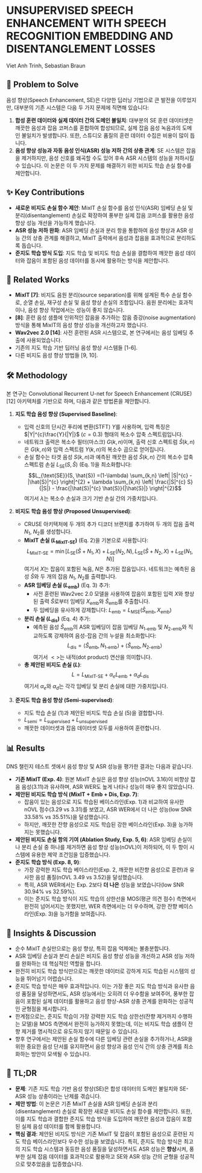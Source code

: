 # UNSUPERVISED SPEECH ENHANCEMENT WITH SPEECH RECOGNITION EMBEDDING AND DISENTANGLEMENT LOSSES

Viet Anh Trinh, Sebastian Braun

## 🧩 Problem to Solve

음성 향상(Speech Enhancement, SE)은 다양한 딥러닝 기법으로 큰 발전을 이루었지만, 대부분의 기존 시스템은 다음 두 가지 문제에 직면해 있습니다:

1. **합성 훈련 데이터와 실제 데이터 간의 도메인 불일치**: 대부분의 SE 훈련 데이터셋은 깨끗한 음성과 잡음 코퍼스를 혼합하여 합성되므로, 실제 잡음 음성 녹음과의 도메인 불일치가 발생합니다. 또한, 스튜디오 품질의 훈련 데이터 수집은 비용이 많이 듭니다.
2. **음성 향상 성능과 자동 음성 인식(ASR) 성능 저하 간의 상충 관계**: SE 시스템은 잡음을 제거하지만, 음성 신호를 왜곡할 수도 있어 후속 ASR 시스템의 성능을 저하시킬 수 있습니다.
   이 논문은 이 두 가지 문제를 해결하기 위한 비지도 학습 손실 함수를 제안합니다.

## ✨ Key Contributions

- **새로운 비지도 손실 함수 제안**: MixIT 손실 함수를 음성 인식(ASR) 임베딩 손실 및 분리(disentanglement) 손실로 확장하여 풍부한 실제 잡음 코퍼스를 활용한 음성 향상 성능 개선을 가능하게 했습니다.
- **ASR 성능 저하 완화**: ASR 임베딩 손실과 분리 항을 통합하여 음성 향상과 ASR 성능 간의 상충 관계를 해결하고, MixIT 출력에서 음성과 잡음을 효과적으로 분리하도록 돕습니다.
- **준지도 학습 방식 도입**: 지도 학습 및 비지도 학습 손실을 결합하여 깨끗한 음성 데이터와 잡음이 포함된 음성 데이터를 동시에 활용하는 방식을 제안합니다.

## 📎 Related Works

- **MixIT [7]**: 비지도 음원 분리(source separation)를 위해 설계된 특수 손실 함수로, 순열 손실, 재구성 손실 및 음성 향상 손실의 조합입니다. 음원 분리에는 효과적이나, 음성 향상 작업에서는 성능이 좋지 않습니다.
- **[8]**: 훈련 음성 샘플에 인위적인 잡음을 추가하는 잡음 증강(noise augmentation) 방식을 통해 MixIT의 음성 향상 성능을 개선하고자 했습니다.
- **Wav2vec 2.0 [14]**: 사전 훈련된 ASR 시스템으로, 본 연구에서는 음성 임베딩 추출에 사용되었습니다.
- 기존의 지도 학습 기반 딥러닝 음성 향상 시스템들 [1-6].
- 다른 비지도 음성 향상 방법들 [9, 10].

## 🛠️ Methodology

본 연구는 Convolutional Recurrent U-net for Speech Enhancement (CRUSE) [12] 아키텍처를 기반으로 하며, 다음과 같은 방법론을 제안합니다.

1. **지도 학습 음성 향상 (Supervised Baseline)**:

   - 입력 신호의 단시간 푸리에 변환(STFT) $Y$를 사용하며, 입력 특징은 $|Y|^{c}\frac{Y}{|Y|}$ ($c=0.3$) 형태의 복소수 압축 스펙트럼입니다.
   - 네트워크 출력은 복소수 필터(마스크) $G(k, n)$이며, 출력 신호 스펙트럼 $\hat{S}(k, n)$은 $G(k, n)$와 입력 스펙트럼 $Y(k, n)$의 복소수 곱으로 얻어집니다.
   - 손실 함수는 타겟 음성 $S(k, n)$과 예측된 깨끗한 음성 $\hat{S}(k, n)$ 간의 복소수 압축 스펙트럼 손실 $L_{\text{SE}}(S, \hat{S})$ (Eq. 1)을 최소화합니다:
     $$L_{\text{SE}}(S, \hat{S}) =(1-\lambda) \sum_{k,n} \left| |S|^{c} - |\hat{S}|^{c} \right|^{2} + \lambda \sum_{k,n} \left| \frac{|S|^{c} S}{|S|} - \frac{|\hat{S}|^{c} \hat{S}}{|\hat{S}|} \right|^{2}$$
     여기서 $\lambda$는 복소수 손실과 크기 기반 손실 간의 가중치입니다.

2. **비지도 학습 음성 향상 (Proposed Unsupervised)**:

   - CRUSE 아키텍처에 두 개의 추가 디코더 브랜치를 추가하여 두 개의 잡음 출력 $N_1$, $N_2$를 생성합니다.
   - **MixIT 손실 ($L_{\text{MixIT-SE}}$)** (Eq. 2)을 기본으로 사용합니다:
     $$L_{\text{MixIT-SE}} = \min \left[ L_{\text{SE}}(\hat{S}+N_1, X) + L_{\text{SE}}(N_2, N), L_{\text{SE}}(\hat{S}+N_2, X) + L_{\text{SE}}(N_1, N) \right]$$
     여기서 $X$는 잡음이 포함된 녹음, $N$은 추가된 잡음입니다. 네트워크는 예측된 음성 $\hat{S}$와 두 개의 잡음 $N_1$, $N_2$를 출력합니다.
   - **ASR 임베딩 손실 ($L_{\text{emb}}$)** (Eq. 3) 추가:
     - 사전 훈련된 Wav2vec 2.0 모델을 사용하여 잡음이 포함된 입력 $X$와 향상된 출력 $\hat{S}$로부터 임베딩 $X_{\text{emb}}$와 $\hat{S}_{\text{emb}}$를 추출합니다.
     - 두 임베딩을 유사하게 강제합니다: $L_{\text{emb}} = L_{\text{MSE}}(\hat{S}_{\text{emb}}, X_{\text{emb}})$
   - **분리 손실 ($L_{\text{dis}}$)** (Eq. 4) 추가:
     - 예측된 음성 $\hat{S}_{\text{emb}}$의 ASR 임베딩이 잡음 임베딩 $N_{\text{1-emb}}$ 및 $N_{\text{2-emb}}$와 직교하도록 강제하여 음성-잡음 간의 누설을 최소화합니다:
       $$L_{\text{dis}} = \left< \hat{S}_{\text{emb}}, N_{\text{1-emb}} \right> + \left< \hat{S}_{\text{emb}}, N_{\text{2-emb}} \right>$$
       여기서 $<>$는 내적(dot product) 연산을 의미합니다.
   - **총 제안된 비지도 손실 ($L$)**:
     $$L = L_{\text{MixIT-SE}} + \alpha_{e} L_{\text{emb}} + \alpha_{d} L_{\text{dis}}$$
     여기서 $\alpha_{e}$와 $\alpha_{d}$는 각각 임베딩 및 분리 손실에 대한 가중치입니다.

3. **준지도 학습 음성 향상 (Semi-supervised)**:
   - 지도 학습 손실 (1)과 제안된 비지도 학습 손실 (5)을 결합합니다.
   - $L_{\text{semi}} = L_{\text{supervised}} + L_{\text{unsupervised}}$
   - 깨끗한 데이터셋과 잡음 데이터셋 모두를 사용하여 훈련합니다.

## 📊 Results

DNS 챌린지 테스트 셋에서 음성 향상 및 ASR 성능을 평가한 결과는 다음과 같습니다.

- **기존 MixIT (Exp. 4)**: 원본 MixIT 손실은 음성 향상 성능(nOVL 3.16)이 비향상 잡음 음성(3.11)과 유사하며, ASR WER도 높게 나타나 성능이 매우 좋지 않았습니다.
- **제안된 비지도 학습 방식 (MixIT + Emb + Dis, Exp. 7)**:
  - 잡음이 있는 음성으로 지도 학습된 베이스라인(Exp. 1)과 비교하여 유사한 nOVL 점수(3.29 vs 3.31)를 보였고, ASR WER에서 더 나은 성능(low SNR 33.58% vs 35.51%)을 달성했습니다.
  - 하지만, 깨끗한 잔향 음성으로 지도 학습된 강한 베이스라인(Exp. 3)을 능가하지는 못했습니다.
- **제안된 비지도 손실 항의 기여 (Ablation Study, Exp. 5, 6)**: ASR 임베딩 손실이나 분리 손실 중 하나를 제거하면 음성 향상 성능(nOVL)이 저하되어, 이 두 항이 시스템에 유용한 제약 조건임을 입증했습니다.
- **준지도 학습 방식 (Exp. 8, 9)**:
  - 가장 강력한 지도 학습 베이스라인(Exp. 2, 깨끗한 비잔향 음성으로 훈련)과 유사한 음성 품질(nOVL 3.49 vs 3.52)을 달성했습니다.
  - 특히, ASR WER에서는 Exp. 2보다 **더 나은** 성능을 보였습니다(low SNR 30.94% vs 32.59%).
  - 이는 준지도 학습 방식이 지도 학습의 상한선을 MOS(평균 의견 점수) 측면에서 완전히 넘어서지는 못했지만, WER 측면에서는 더 우수하며, 강한 잔향 베이스라인(Exp. 3)을 능가함을 보여줍니다.

## 🧠 Insights & Discussion

- 순수 MixIT 손실만으로는 음성 향상, 특히 잡음 억제에는 불충분합니다.
- ASR 임베딩 손실과 분리 손실은 비지도 음성 향상 성능을 개선하고 ASR 성능 저하를 완화하는 데 핵심적인 역할을 합니다.
- 완전히 비지도 학습 방식만으로는 깨끗한 데이터로 강하게 지도 학습된 시스템의 성능을 뛰어넘기 어렵습니다.
- 준지도 학습 방식은 매우 효과적입니다. 이는 가장 좋은 지도 학습 방식과 유사한 음성 품질을 달성하면서도, ASR 성능에서는 오히려 더 우수함을 보여주어, 풍부한 잡음이 포함된 실제 데이터를 활용하고 음성 향상-ASR 상충 관계를 완화하는 성공적인 균형점을 제시합니다.
- 한계점으로는, 준지도 학습이 가장 강력한 지도 학습 상한선(잔향 제거까지 수행하는 모델)을 MOS 측면에서 완전히 능가하지 못했는데, 이는 비지도 학습 샘플이 잔향 제거를 명시적으로 유도하지 않기 때문일 수 있습니다.
- 향후 연구에서는 제안된 손실 함수에 다른 임베딩 관련 손실을 추가하거나, ASR을 위한 중요한 음성 단서를 유지하면서 음성 향상과 음성 인식 간의 상충 관계를 최소화하는 방안이 모색될 수 있습니다.

## 📌 TL;DR

- **문제**: 기존 지도 학습 기반 음성 향상(SE)은 합성 데이터의 도메인 불일치와 SE-ASR 성능 상충이라는 난제를 겪습니다.
- **제안 방법**: 이 논문은 기존 MixIT 손실을 ASR 임베딩 손실과 분리(disentanglement) 손실로 확장한 새로운 비지도 손실 함수를 제안합니다. 또한, 이를 지도 학습과 결합한 준지도 학습 방식을 도입하여 깨끗한 음성과 잡음이 포함된 실제 음성 데이터를 함께 활용합니다.
- **핵심 결과**: 제안된 비지도 방식은 기존 MixIT 및 잡음이 포함된 음성으로 훈련된 지도 학습 베이스라인보다 우수한 성능을 보였습니다. 특히, 준지도 학습 방식은 최고의 지도 학습 시스템과 동등한 음성 품질을 달성하면서도 ASR 성능은 **향상**시켜, 풍부한 실제 잡음 데이터를 효과적으로 활용하고 SE와 ASR 성능 간의 균형을 성공적으로 맞추었음을 입증했습니다.
